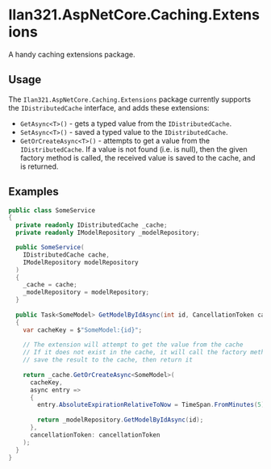 # Ilan321.AspNetCore.Caching.Extensions
A handy caching extensions package.

## Usage

The `Ilan321.AspNetCore.Caching.Extensions` package currently supports the `IDistributedCache` interface, and adds these extensions:
 * `GetAsync<T>()` - gets a typed value from the `IDistributedCache`.
 * `SetAsync<T>()` - saved a typed value to the `IDistributedCache`.
 * `GetOrCreateAsync<T>()` - attempts to get a value from the `IDistributedCache`. If a value is not found (i.e. is null), then the given factory method is called, the received value is saved to the cache, and is returned.
 
 
## Examples

```csharp
public class SomeService
{
  private readonly IDistributedCache _cache;
  private readonly IModelRepository _modelRepository;

  public SomeService(
    IDistributedCache cache,
    IModelRepository modelRepository
  )
  {
    _cache = cache;
    _modelRepository = modelRepository;
  }
  
  public Task<SomeModel> GetModelByIdAsync(int id, CancellationToken cancellationToken = default)
  {
    var cacheKey = $"SomeModel:{id}";
    
    // The extension will attempt to get the value from the cache
    // If it does not exist in the cache, it will call the factory method,
    // save the result to the cache, then return it
    
    return _cache.GetOrCreateAsync<SomeModel>(
      cacheKey,
      async entry =>
      {
        entry.AbsoluteExpirationRelativeToNow = TimeSpan.FromMinutes(5); // Set the TTL to 5 minutes
        
        return _modelRepository.GetModelByIdAsync(id);
      },
      cancellationToken: cancellationToken
    );
  }
}
```

